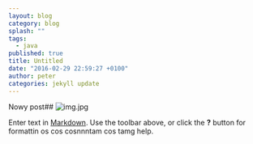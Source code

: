 ```yaml
---
layout: blog
category: blog
splash: ""
tags: 
  - java
published: true
title: Untitled
date: "2016-02-29 22:59:27 +0100"
author: peter
categories: jekyll update
---
```





Nowy post##
![img.jpg]({{site.baseurl}}/media/img.jpg)



Enter text in [Markdown](http://daringfireball.net/projects/markdown/). Use the toolbar above, or click the **?** button for formattin os cos cosnnntam cos tamg help.

